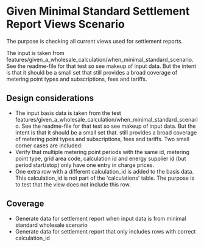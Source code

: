 # Given Minimal Standard Settlement Report Views Scenario

The purpose is checking all current views used for settlement reports.

The input is taken from features/given_a_wholesale_calculation/when_minimal_standard_scenario. See the readme-file for
that test so see makeup of input data. But the intent is that it should be a small set that still provides a broad
coverage of metering point types and subscriptions, fees and tariffs.

## Design considerations

- The input basis data is taken from the test
  features/given_a_wholesale_calculation/when_minimal_standard_scenario. See the readme-file for that test so see makeup of input data. But the intent is that it should be a small set that.
  still provides a broad coverage of metering point types and subscriptions, fees and tariffs.
Two small corner cases are included:
- Verify that multiple metering point periods with the same id, metering point type, grid area code, calculation id and energy supplier id (but period start/stop) only have one entry in charge prices.
- One extra row with a different calculation_id is added to the basis data. This calculation_id is not part of the 'calculations' table. The purpose is
  to test that the view does not include this row.

## Coverage
 - Generate data for settlement report when input data is from minimal standard wholesale scenario
 - Generate data for settlement report that only includes rows with correct calculation_id
